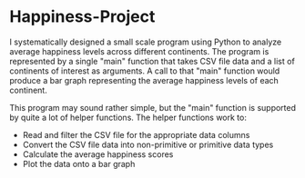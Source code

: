 # Happiness-Project

I systematically designed a small scale program using Python to analyze average happiness levels across different continents. The program is represented by a single "main" function that takes CSV file data and a list of continents of interest as arguments. A call to that "main" function would produce a bar graph representing the average happiness levels of each continent.

This program may sound rather simple, but the "main" function is supported by quite a lot of helper functions. The helper functions work to:
* Read and filter the CSV file for the appropriate data columns
* Convert the CSV file data into non-primitive or primitive data types 
* Calculate the average happiness scores
* Plot the data onto a bar graph

